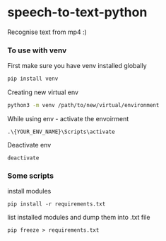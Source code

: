 # speech-to-text-python

Recognise text from mp4 :)


### To use with venv

First make sure you have venv installed globally 
```bash
pip install venv
```
Creating new virtual env
```bash
python3 -m venv /path/to/new/virtual/environment
```
While using env - activate the envoirment
```
.\{YOUR_ENV_NAME}\Scripts\activate
```

Deactivate env
```
deactivate
```

### Some scripts

install modules 
```
pip install -r requirements.txt
```

list installed modules and dump them into .txt file
```
pip freeze > requirements.txt
```
